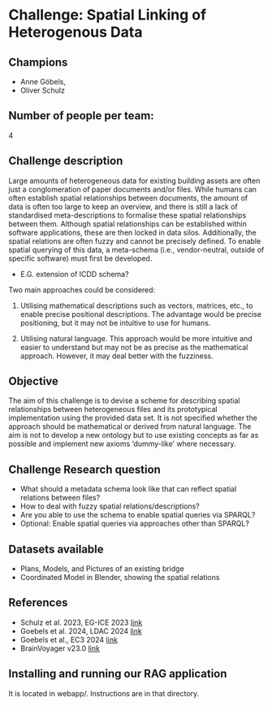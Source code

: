 # Challenge: Spatial Linking of Heterogenous Data
## Champions
- Anne Göbels,
- Oliver Schulz

## Number of people per team:
4

## Challenge description

Large amounts of heterogeneous data for existing building assets are often just a conglomeration of paper documents and/or files. While humans can often establish spatial relationships between documents, the amount of data is often too large to keep an overview, and there is still a lack of standardised meta-descriptions to formalise these spatial relationships between them. Although spatial relationships can be established within software applications, these are then locked in data silos. Additionally, the spatial relations are often fuzzy and cannot be precisely defined.
To enable spatial querying of this data, a meta-schema (i.e., vendor-neutral, outside of specific software) must first be developed.
- E.G. extension of ICDD schema?

Two main approaches could be considered:

1. Utilising mathematical descriptions such as vectors, matrices, etc., to enable precise positional descriptions. The advantage would be precise positioning, but it may not be intuitive to use for humans.

2. Utilising natural language. This approach would be more intuitive and easier to understand but may not be as precise as the mathematical approach. However, it may deal better with the fuzziness.

## Objective

The aim of this challenge is to devise a scheme for describing spatial relationships between heterogeneous files and its prototypical implementation using the provided data set. It is not specified whether the approach should be mathematical or derived from natural language. The aim is not to develop a new ontology but to use existing concepts as far as possible and implement new axioms ‘dummy-like’ where necessary.

## Challenge Research question

- What should a metadata schema look like that can reflect spatial relations between files?
- How to deal with fuzzy spatial relations/descriptions?
- Are you able to use the schema to enable spatial queries via SPARQL?
- Optional: Enable spatial queries via approaches other than SPARQL?

## Datasets available
- Plans, Models, and Pictures of an existing bridge
- Coordinated Model in Blender, showing the spatial relations

## References
- Schulz et al. 2023, EG-ICE 2023 [link](https://www.researchgate.net/publication/372788364_Towards_Scene_Graph_Descriptions_for_Spatial_Representations_in_the_Built_Environment)
- Goebels et al. 2024, LDAC 2024 [link](https://linkedbuildingdata.net/ldac2024/files/papers/LDAC2024_Camera_9.pdf)
- Goebels et al., EC3 2024 [link](https://www.researchgate.net/publication/372244144_Transfer_of_implicit_semi-formal_textual_location_descriptions_in_three-dimensional_model_contexts)
- BrainVoyager v23.0 [link](https://www.brainvoyager.com/bv/doc/UsersGuide/CoordsAndTransforms/SpatialTransformationMatrices.html)


## Installing and running our RAG application

It is located in webapp/. Instructions are in that directory.
